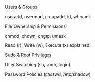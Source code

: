 Users & Groups

useradd, usermod, groupadd, id, whoami

File Ownership & Permissions

chmod, chown, chgrp, umask

Read (r), Write (w), Execute (x) explained

Sudo & Root Privileges

User Switching (su, sudo, login)

Password Policies (passwd, /etc/shadow)
